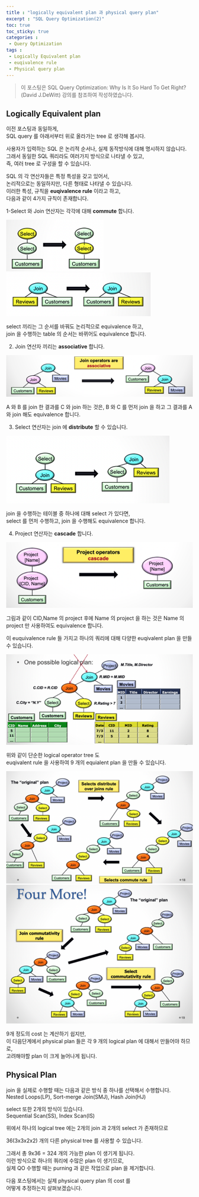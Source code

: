 ```yaml
---
title : "logically equivalent plan 과 physical query plan"
excerpt : "SQL Query Optimization(2)"
toc: true
toc_sticky: true
categories :	
 - Query Optimization
tags :
 - Logically Equivalent plan
 - euqivalence rule
 - Physical query plan
---
```


> 이 포스팅은 SQL Query Optimization: Why Is It So Hard To Get Right?(David J.DeWitt)  강의를 참조하여 작성하였습니다.



## Logically Equivalent plan

이전 포스팅과 동일하게,  
SQL query 를 아래서부터 위로 올라가는 tree 로 생각해 봅시다. 

사용자가 입력하는 SQL 은 논리적 순서나, 실제 동작방식에 대해 명시하지 않습니다.  
그래서 동일한 SQL 쿼리라도 여러가지 방식으로 나타낼 수 있고,  
즉, 여러 tree 로 구성을 할 수 있습니다.

SQL 의 각 연산자들은 특정 특성을 갖고 있어서,   
논리적으로는 동일하지만, 다른 형태로 나타낼 수 있습니다.  
이러한 특성, 규칙을 **euqivalence rule** 이라고 하고,   
다음과 같이 4가지 규칙이 존재합니다.

1-Select 와 Join 연산자는 각각에 대해  **commute** 합니다.

<img src="2020-08-13-d062.assets/image-20200813150749427.png" alt="image-20200813150749427" style="zoom:50%;" />

<img src="2020-08-13-d062.assets/image-20200813150831241.png" alt="image-20200813150831241" style="zoom:50%;" />

select 끼리는 그 순서를 바꿔도 논리적으로 equivalence 하고,   
join 을 수행하는 table 의 순서는 바뀌어도 equivalence 합니다.

2. Join 연산자 끼리는 **associative** 합니다.

<img src="2020-08-13-d062.assets/image-20200813153648640.png" alt="image-20200813153648640" style="zoom:50%;" />

A 와 B 를 join 한 결과를 C 와 join 하는 것은, B 와 C 를 먼저 join 을 하고 그 결과를 A 와 join 해도 equivalence 합니다.

3. Select 연산자는 join 에 **distribute** 할 수 있습니다.

<img src="2020-08-13-d062.assets/image-20200813154714961.png" alt="image-20200813154714961" style="zoom:50%;" />

join 을 수행하는 테이블 중 하나에 대해 select 가 있다면,  
select 를 먼저 수행하고, join 을 수행해도 equivalence 합니다.

4. Project 연산자는 **cascade** 합니다.

<img src="2020-08-13-d062.assets/image-20200813154902128.png" alt="image-20200813154902128" style="zoom:50%;" />

그림과 같이 CID,Name 의 project 후에 Name 의 project 을 하는 것은 Name 의 project 만 사용하여도 equivalence 합니다.

이 euquivalence rule 들 가지고 하나의 쿼리에 대해 다양한 euqivalent plan 을 만들 수 있습니다.

<img src="2020-08-13-d062.assets/image-20200813155820861.png" alt="image-20200813155820861" style="zoom:50%;" />

위와 같이 단순한 logical operator tree 도  
euqivalent rule 을 사용하여 9 개의 equialent plan 을 만들 수 있습니다.

<img src="2020-08-13-d062.assets/image-20200813161056244.png" alt="image-20200813161056244" style="zoom:50%;" />

<img src="2020-08-13-d062.assets/image-20200813161105891.png" alt="image-20200813161105891" style="zoom:50%;" />

9개 정도의 cost 는 계산하기 쉽지만,   
이 다음단계에서 physical plan 들은 각 9 개의 logical plan 에 대해서 만들어야 하므로,  
고려해야할 plan 이 크게 늘어나게 됩니다.

## Physical Plan 

join 을 실제로 수행할 때는 다음과 같은 방식 중 하나를 선택해서 수행합니다.  
Nested Loops(LP), Sort-merge Join(SMJ), Hash Join(HJ) 

select 또한 2개의 방식이 있습니다.  
Sequential Scan(SS), Index Scan(IS)

위에서 하나의 logical tree 에는 2개의 join 과 2개의 select 가 존재하므로

36(3x3x2x2) 개의 다른 physical tree 를 사용할 수 있습니다.

그래서 총 9x36 = 324 개의 가능한 plan 이 생기게 됩니다.  
이런 방식으로 하나의 쿼리에 수많은 plan 이 생기므로,  
실제 QO 수행할 때는 purning 과 같은 작업으로 plan 을 제거합니다.

다음 포스팅에서는 실제 physical query plan 의 cost 를  
어떻게 추정하는지 살펴보겠습니다.